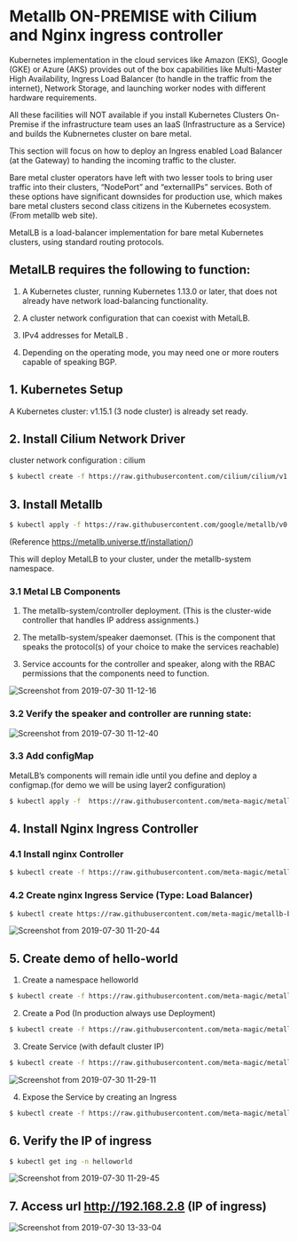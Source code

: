# Metallb ON-PREMISE with Cilium and Nginx ingress controller 

Kubernetes implementation in the cloud services like Amazon (EKS), Google (GKE) or Azure (AKS) provides out of the box capabilities like Multi-Master High Availability, Ingress Load Balancer (to handle in the traffic from the internet), Network Storage, and launching worker nodes with different hardware requirements. 

All these facilities will NOT available if you install Kubernetes Clusters On-Premise if the infrastructure team uses an IaaS (Infrastructure as a Service) and builds the Kubnernetes cluster on bare metal. 

This section will focus on how to deploy an Ingress enabled Load Balancer (at the Gateway) to handing the incoming traffic to the cluster. 

Bare metal cluster operators have left with two lesser tools to bring user traffic into their clusters, “NodePort” and “externalIPs” services. Both of these options have significant downsides for production use, which makes bare metal clusters second class citizens in the Kubernetes ecosystem. (From metallb web site).

MetalLB is a load-balancer implementation for bare metal Kubernetes clusters, using standard routing protocols.


## MetalLB requires the following to function:

1) A Kubernetes cluster, running Kubernetes 1.13.0 or later, that does not already have network load-balancing functionality.

2) A cluster network configuration that can coexist with MetalLB.

3)  IPv4 addresses for MetalLB .

4) Depending on the operating mode, you may need one or more routers capable of speaking BGP.


## 1. Kubernetes Setup

A Kubernetes cluster: v1.15.1 (3 node cluster) is already set ready.


## 2. Install Cilium Network Driver 

cluster network configuration : cilium 

```bash
$ kubectl create -f https://raw.githubusercontent.com/cilium/cilium/v1.5/examples/kubernetes/1.14/cilium.yaml
```

## 3. Install Metallb 

```bash
$ kubectl apply -f https://raw.githubusercontent.com/google/metallb/v0.8.1/manifests/metallb.yaml
```

(Reference https://metallb.universe.tf/installation/)

This will deploy MetalLB to your cluster, under the metallb-system namespace. 

### 3.1 Metal LB Components

1) The metallb-system/controller deployment. (This is the cluster-wide controller that handles IP address assignments.)

2) The metallb-system/speaker daemonset. (This is the component that speaks the protocol(s) of your choice to make the services reachable)

3) Service accounts for the controller and speaker, along with the RBAC permissions that the components need to function.

![Screenshot from 2019-07-30 11-12-16](https://user-images.githubusercontent.com/30106168/62108245-35102f80-b2c7-11e9-996e-4542a9d6d607.png)

### 3.2 Verify the speaker and controller are running state:

![Screenshot from 2019-07-30 11-12-40](https://user-images.githubusercontent.com/30106168/62108461-b962b280-b2c7-11e9-97fc-5ace03d32aef.png)

### 3.3 Add configMap

MetalLB’s components  will remain idle until you define and deploy a configmap.(for demo we will be using layer2 configuration)

```bash
$ kubectl apply -f  https://raw.githubusercontent.com/meta-magic/metallb-baremetal-example/master/metallb_install/configMap_example.yml
```

## 4. Install Nginx Ingress Controller

### 4.1 Install nginx Controller

```bash
$ kubectl create -f https://raw.githubusercontent.com/meta-magic/metallb-baremetal-example/master/nginx-ingress/nginx_controller_install.yml
```

### 4.2 Create nginx Ingress Service (Type: Load Balancer)

```bash
$ kubectl create https://raw.githubusercontent.com/meta-magic/metallb-baremetal-example/master/nginx-ingress/nginx_ingress_svc.yml
```

![Screenshot from 2019-07-30 11-20-44](https://user-images.githubusercontent.com/30106168/62110414-f6c93f00-b2cb-11e9-8cea-310aff24eb37.png)


## 5. Create demo of hello-world

1) Create a namespace  helloworld

```bash
$ kubectl create -f https://raw.githubusercontent.com/meta-magic/metallb-baremetal-example/master/helloworld_example/hello-world-ns.yml
```

2) Create a Pod (In production always use Deployment)

```bash
$ kubectl create -f https://raw.githubusercontent.com/meta-magic/metallb-baremetal-example/master/helloworld_example/hello-pod.yml
```

3) Create Service (with default cluster IP)

```bash
$ kubectl create -f https://raw.githubusercontent.com/meta-magic/metallb-baremetal-example/master/helloworld_example/hello-svc.yml
```

![Screenshot from 2019-07-30 11-29-11](https://user-images.githubusercontent.com/30106168/62110568-57f11280-b2cc-11e9-961a-e3d51014d268.png)

4) Expose the Service by creating an Ingress 

```bash
$ kubectl create -f https://raw.githubusercontent.com/meta-magic/metallb-baremetal-example/master/helloworld_example/hello-ing.yml
```

## 6. Verify the IP of ingress

```bash
$ kubectl get ing -n helloworld
```

![Screenshot from 2019-07-30 11-29-45](https://user-images.githubusercontent.com/30106168/62110702-a2728f00-b2cc-11e9-8298-1d75ced33da4.png)

## 7. Access url http://192.168.2.8 (IP of ingress)


![Screenshot from 2019-07-30 13-33-04](https://user-images.githubusercontent.com/30106168/62114793-f97c6200-b2d4-11e9-9e5a-23d00eab4790.png)

